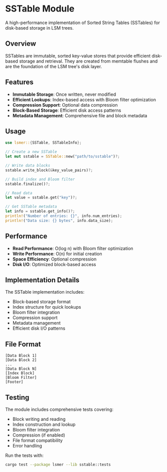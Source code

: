 # SSTable Module

A high-performance implementation of Sorted String Tables (SSTables) for disk-based storage in LSM trees.

## Overview

SSTables are immutable, sorted key-value stores that provide efficient disk-based storage and retrieval. They are created from memtable flushes and are the foundation of the LSM tree's disk layer.

## Features

- **Immutable Storage**: Once written, never modified
- **Efficient Lookups**: Index-based access with Bloom filter optimization
- **Compression Support**: Optional data compression
- **Block-Based Storage**: Efficient disk access patterns
- **Metadata Management**: Comprehensive file and block metadata

## Usage

```rust
use lsmer::{SSTable, SSTableInfo};

// Create a new SSTable
let mut sstable = SSTable::new("path/to/sstable")?;

// Write data blocks
sstable.write_block(&key_value_pairs)?;

// Build index and Bloom filter
sstable.finalize()?;

// Read data
let value = sstable.get("key")?;

// Get SSTable metadata
let info = sstable.get_info()?;
println!("Number of entries: {}", info.num_entries);
println!("Data size: {} bytes", info.data_size);
```

## Performance

- **Read Performance**: O(log n) with Bloom filter optimization
- **Write Performance**: O(n) for initial creation
- **Space Efficiency**: Optional compression
- **Disk I/O**: Optimized block-based access

## Implementation Details

The SSTable implementation includes:

- Block-based storage format
- Index structure for quick lookups
- Bloom filter integration
- Compression support
- Metadata management
- Efficient disk I/O patterns

## File Format

```
[Data Block 1]
[Data Block 2]
...
[Data Block N]
[Index Block]
[Bloom Filter]
[Footer]
```

## Testing

The module includes comprehensive tests covering:

- Block writing and reading
- Index construction and lookup
- Bloom filter integration
- Compression (if enabled)
- File format compatibility
- Error handling

Run the tests with:

```bash
cargo test --package lsmer --lib sstable::tests
```
